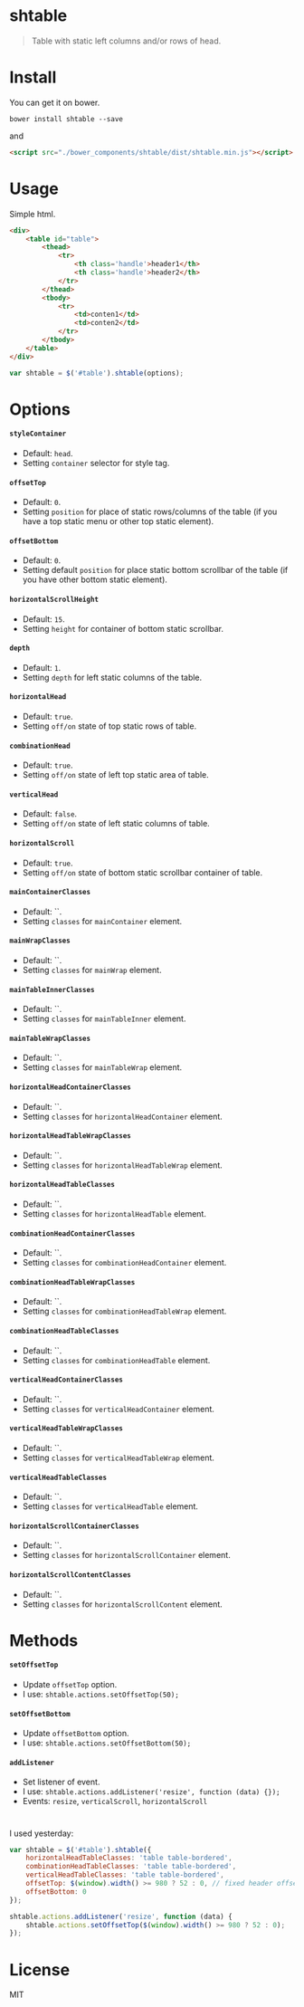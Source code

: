 # shtable

> Table with static left columns and/or rows of head.

# Install
You can get it on bower.

```shell
bower install shtable --save
```
and
```html
<script src="./bower_components/shtable/dist/shtable.min.js"></script>
```

# Usage

Simple html.
```html
<div>
    <table id="table">
        <thead>
            <tr>
                <th class='handle'>header1</th>
                <th class='handle'>header2</th>
            </tr>
        </thead>
        <tbody>
            <tr>
                <td>conten1</td>
                <td>conten2</td>
            </tr>
        </tbody>
    </table>
</div>
```

```js
var shtable = $('#table').shtable(options);
```

# Options

#### `styleContainer`
- Default: `head`.
- Setting `container` selector for style tag.

#### `offsetTop`
- Default: `0`.
- Setting `position` for place of static rows/columns of the table (if you have a top static menu or other top static element). 

#### `offsetBottom`
- Default: `0`.
- Setting default `position` for place static bottom scrollbar of the table (if you have other bottom static element).

#### `horizontalScrollHeight`
- Default: `15`.
- Setting `height` for container of bottom static scrollbar.

#### `depth`
- Default: `1`.
- Setting `depth` for left static columns of the table.

#### `horizontalHead`
- Default: `true`.
- Setting `off/on` state of top static rows of table.

#### `combinationHead`
- Default: `true`.
- Setting `off/on` state of left top static area of table.

#### `verticalHead`
- Default: `false`.
- Setting `off/on` state of left static columns of table.

#### `horizontalScroll`
- Default: `true`.
- Setting `off/on` state of bottom static scrollbar container of table.

#### `mainContainerClasses`
- Default: ``.
- Setting `classes` for `mainContainer` element.

#### `mainWrapClasses`
- Default: ``.
- Setting `classes` for `mainWrap` element.

#### `mainTableInnerClasses`
- Default: ``.
- Setting `classes` for `mainTableInner` element.

#### `mainTableWrapClasses`
- Default: ``.
- Setting `classes` for `mainTableWrap` element.

#### `horizontalHeadContainerClasses`
- Default: ``.
- Setting `classes` for `horizontalHeadContainer` element.

#### `horizontalHeadTableWrapClasses`
- Default: ``.
- Setting `classes` for `horizontalHeadTableWrap` element.

#### `horizontalHeadTableClasses`
- Default: ``.
- Setting `classes` for `horizontalHeadTable` element.

#### `combinationHeadContainerClasses`
- Default: ``.
- Setting `classes` for `combinationHeadContainer` element.

#### `combinationHeadTableWrapClasses`
- Default: ``.
- Setting `classes` for `combinationHeadTableWrap` element.

#### `combinationHeadTableClasses`
- Default: ``.
- Setting `classes` for `combinationHeadTable` element.

#### `verticalHeadContainerClasses`
- Default: ``.
- Setting `classes` for `verticalHeadContainer` element.

#### `verticalHeadTableWrapClasses`
- Default: ``.
- Setting `classes` for `verticalHeadTableWrap` element.

#### `verticalHeadTableClasses`
- Default: ``.
- Setting `classes` for `verticalHeadTable` element.

#### `horizontalScrollContainerClasses`
- Default: ``.
- Setting `classes` for `horizontalScrollContainer` element.

#### `horizontalScrollContentClasses`
- Default: ``.
- Setting `classes` for `horizontalScrollContent` element.

# Methods

#### `setOffsetTop`
- Update `offsetTop` option.
- I use: `shtable.actions.setOffsetTop(50);`

#### `setOffsetBottom`
- Update `offsetBottom` option.
- I use: `shtable.actions.setOffsetBottom(50);`

#### `addListener`
- Set listener of event.
- I use: `shtable.actions.addListener('resize', function (data) {});`
- Events: `resize`, `verticalScroll`, `horizontalScroll`

#

I used yesterday:

```js
var shtable = $('#table').shtable({
    horizontalHeadTableClasses: 'table table-bordered',
    combinationHeadTableClasses: 'table table-bordered',
    verticalHeadTableClasses: 'table table-bordered',
    offsetTop: $(window).width() >= 980 ? 52 : 0, // fixed header offset
    offsetBottom: 0
});

shtable.actions.addListener('resize', function (data) {
    shtable.actions.setOffsetTop($(window).width() >= 980 ? 52 : 0);
});
```

# License
MIT
